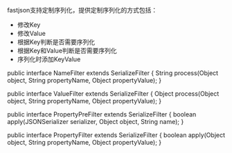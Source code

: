 fastjson支持定制序列化，提供定制序列化的方式包括：
* 修改Key
* 修改Value
* 根据Key判断是否需要序列化
* 根据Key和Value判断是否需要序列化
* 序列化时添加KeyValue

public interface NameFilter extends SerializeFilter {
    String process(Object object, String propertyName, Object propertyValue);
}

public interface ValueFilter extends SerializeFilter {
    Object process(Object object, String propertyName, Object propertyValue);
}

public interface PropertyPreFilter extends SerializeFilter {
    boolean apply(JSONSerializer serializer, Object object, String name);
}

public interface PropertyFilter extends SerializeFilter {
    boolean apply(Object object, String propertyName, Object propertyValue);
}
